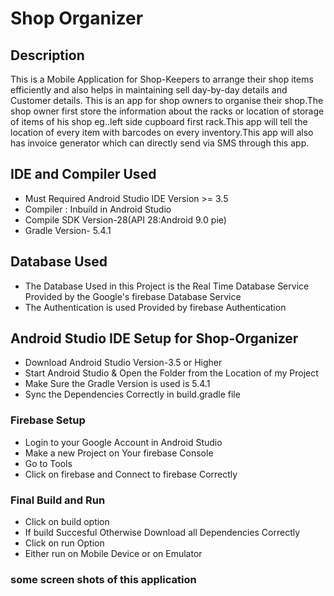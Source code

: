 
# Shop Organizer
## Description 
This is a Mobile Application for Shop-Keepers to arrange their shop items efficiently and also helps in maintaining sell day-by-day details and Customer details.
This is an app for shop owners to organise their shop.The shop owner first store the information about the racks or location of storage of items of his shop eg..left
side cupboard first rack.This app will tell the location of every item with barcodes on every inventory.This app will also has invoice generator which can
directly send via SMS through this app.

## IDE and Compiler Used
- Must Required Android Studio IDE Version >= 3.5
- Compiler : Inbuild in Android Studio
- Compile SDK Version-28(API 28:Android 9.0 pie)
- Gradle Version- 5.4.1
## Database Used
- The Database Used in this Project is the Real Time Database Service Provided by the Google's firebase Database Service
- The Authentication is used Provided by firebase Authentication


## Android Studio IDE Setup for Shop-Organizer
- Download Android Studio Version-3.5 or Higher 
- Start Android Studio & Open the Folder from the Location of my Project 
- Make Sure the Gradle Version is used is 5.4.1
- Sync the Dependencies Correctly in build.gradle file
 ### Firebase Setup
 - Login to your Google Account in Android Studio 
 - Make a new Project on Your firebase Console 
 - Go to Tools 
 - Click on firebase and Connect to firebase Correctly

### Final Build and Run
- Click on build option 
- If build Succesful Otherwise Download all Dependencies Correctly
- Click on run Option
- Either run on Mobile Device or on Emulator

### some screen shots of this application


